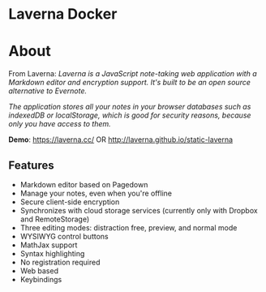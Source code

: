 # Laverna Docker

# About 

From Laverna:
_Laverna is a JavaScript note-taking web application with a Markdown editor and encryption support.  It's built to be an open source alternative to Evernote._

_The application stores all your notes in your browser databases such as indexedDB or localStorage, which is good for security reasons, because only you have access to them._

**Demo**: https://laverna.cc/ OR http://laverna.github.io/static-laverna

## Features

* Markdown editor based on Pagedown
* Manage your notes, even when you're offline
* Secure client-side encryption
* Synchronizes with cloud storage services (currently only with Dropbox and RemoteStorage)
* Three editing modes: distraction free, preview, and normal mode
* WYSIWYG control buttons
* MathJax support
* Syntax highlighting
* No registration required
* Web based
* Keybindings


